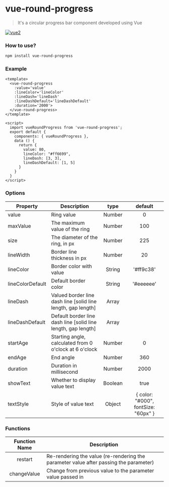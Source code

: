 # vue-round-progress

> It's a circular progress bar component developed using Vue

 [![vue2](https://img.shields.io/badge/vue-2.x-brightgreen.svg)](https://vuejs.org/)


### How to use?
```bash
npm install vue-round-progress
```

### Example

```vue
<template>
  <vue-round-progress 
    :value='value' 
    :lineColor='lineColor' 
    :lineDash='lineDash'
    :lineDashDefault='lineDashDefault'
    :duration='2000'>
  </vue-round-progress>
</template>

<script>
  import vueRoundProgress from 'vue-round-progress';
  export default {
    components: { vueRoundProgress },
    data () {
      return {
        value: 80,
        lineColor: "#ff6699",
        lineDash: [3, 3],
        lineDashDefault: [1, 5]
      }
    }
  }
</script>
```



### Options
|    Property    |    Description   |   type   |	default	|
| -----------------  | ---------------- | :--------: | :----------: |
| value       | Ring value |Number| 0 |
| maxValue         | The maximum value of the ring |Number | 100 |
| size  | The diameter of the ring, in px | Number | 225 |
| lineWidth     | Border line thickness in px | Number | 20 |
| lineColor     | Border color with value | String | '#ff9c38' |
| lineColorDefault     | Default border color | String | '#eeeeee' |
| lineDash     | Valued border line dash line [solid line length, gap length] | Array |  |
| lineDashDefault     | Default border line dash line [solid line length, gap length] | Array |  |
| startAge     | Starting angle, calculated from 0 o'clock at 6 o'clock | Number | 0 |
| endAge     | End angle | Number | 360 |
| duration     | Duration in millisecond | Number | 2000 |
| showText     | Whether to display value text | Boolean | true |
| textStyle     | Style of value text | Object | { color: "#000", fontSize: "60px" } |


 ### Functions
| Function Name | Description   |
| :--------:   | -----  |
|    restart    |  Re-rendering the value (re-rendering the parameter value after passing the parameter)  |
|    changeValue    |  Change from previous value to the parameter value passed in |